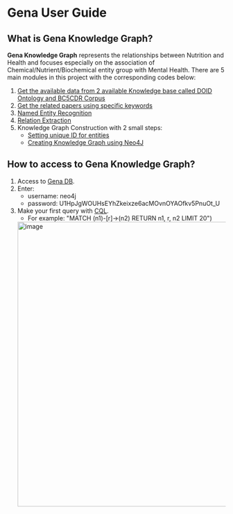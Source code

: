# Gena User Guide

## What is Gena Knowledge Graph?
**Gena Knowledge Graph** represents the relationships between Nutrition and Health and focuses especially on the association of Chemical/Nutrient/Biochemical entity group with Mental Health. There are 5 main modules in this project with the corresponding codes below:
1. [Get the available data from 2 available Knowledge base called DOID Ontology and BC5CDR Corpus](https://github.com/ddlinh/gena-db/blob/main/src/%5Bcode%5D%20food_and_disease_data.ipynb)
2. [Get the related papers using specific keywords](https://github.com/ddlinh/gena-db/blob/main/src/%5Bcode%5D%20Get_and_Clean_Papers.ipynb)
3. [Named Entity Recognition](https://github.com/ddlinh/gena-db/blob/main/src/%5Bcode%5D%20Named_Entities_Recognition.ipynb)
4. [Relation Extraction](https://github.com/ddlinh/gena-db/blob/main/src/%5Bcode%5D%20Relation_Extraction.ipynb)
5. Knowledge Graph Construction with 2 small steps:
    * [Setting unique ID for entities](https://github.com/ddlinh/gena-db/blob/main/src/%5Bcode%5D%20Triple_Construction.ipynb)
    * [Creating Knowledge Graph using Neo4J](https://github.com/ddlinh/gena-db/blob/main/src/%5Bcode%5D%20GENA_KG.ipynb)

## How to access to Gena Knowledge Graph?
1. Access to [Gena DB](https://browser.neo4j.io/?connectURL=neo4j%2Bs%3A%2F%2Fneo4j%405cd8c3cd.databases.neo4j.io%2F).
2. Enter:
    * username: neo4j
    * password: U1HpJgWOUHsEYhZkeixze6acMOvnOYAOfkv5PnuOt_U
3. Make your first query with [CQL](https://neo4j.com/developer/cypher/).
   * For example: "MATCH (n1)-[r]->(n2) RETURN n1, r, n2 LIMIT 20")
   <img width="655" alt="image" src="https://user-images.githubusercontent.com/60208884/171038060-be2d6670-54ed-4b92-9bb7-b0863c52c0a2.png">
